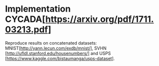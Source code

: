 # Implementation CYCADA[https://arxiv.org/pdf/1711.03213.pdf]
Reproduce results on concatenated datasets: MNIST[http://yann.lecun.com/exdb/mnist/], SVHN [http://ufldl.stanford.edu/housenumbers/] and USPS [https://www.kaggle.com/bistaumanga/usps-dataset].
